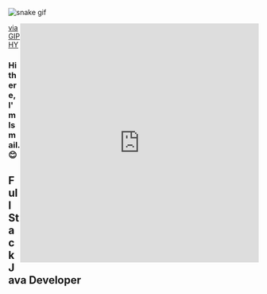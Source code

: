 ![snake gif](https://github.com/akdogani/akdogani/blob/output/github-contribution-grid-snake.gif)

<iframe src="https://giphy.com/embed/bGgsc5mWoryfgKBx1u" width="480" height="480" frameBorder="0" class="giphy-embed" align="right" allowFullScreen></iframe><p><a href="https://giphy.com/gifs/computador-gu-tecnology-bGgsc5mWoryfgKBx1u">via GIPHY</a></p>

### Hi there, I'm Ismail. :blush:

## Full Stack Java Developer 

